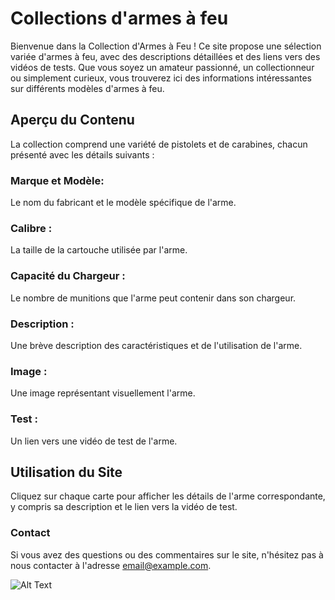 # Collections d'armes à feu

Bienvenue dans la Collection d'Armes à Feu ! Ce site propose une sélection variée d'armes à feu, avec des descriptions détaillées et des liens vers des vidéos de tests. Que vous soyez un amateur passionné, un collectionneur ou simplement curieux, vous trouverez ici des informations intéressantes sur différents modèles d'armes à feu.

## Aperçu du Contenu

La collection comprend une variété de pistolets et de carabines, chacun présenté avec les détails suivants :

### Marque et Modèle: 
Le nom du fabricant et le modèle spécifique de l'arme.
### Calibre : 
La taille de la cartouche utilisée par l'arme.
### Capacité du Chargeur : 
Le nombre de munitions que l'arme peut contenir dans son chargeur.
### Description : 
Une brève description des caractéristiques et de l'utilisation de l'arme.
### Image : 
Une image représentant visuellement l'arme.
### Test : 
Un lien vers une vidéo de test de l'arme.
## Utilisation du Site
Cliquez sur chaque carte pour afficher les détails de l'arme correspondante, y compris sa description et le lien vers la vidéo de test.

### Contact
Si vous avez des questions ou des commentaires sur le site, n'hésitez pas à nous contacter à l'adresse email@example.com.

![Alt Text](https://media2.giphy.com/media/v1.Y2lkPTc5MGI3NjExbXdhdDUxa2Y2dzg0Zjdrd2hhZG1pcGFlamY3Zzh5dXd6ZWJ3anowOCZlcD12MV9pbnRlcm5hbF9naWZfYnlfaWQmY3Q9Zw/xIytx7kHpq74c/giphy.gif)


